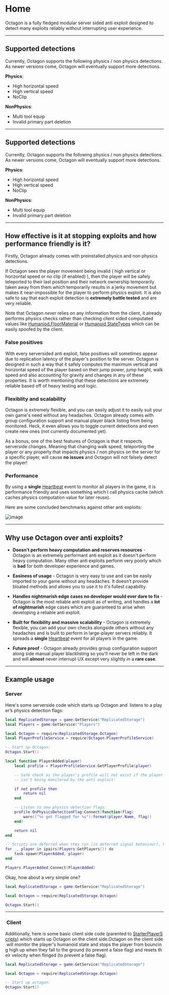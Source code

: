# Home

Octagon is a fully fledged modular server sided anti exploit designed to detect many exploits reliably without interrupting user experience.

---

## Supported detections

Currently, Octagon supports the following physics / non physics detections. As newer versions come, Octagon will eventually support more detections.

**Physics**:

- High horizontal speed
- High vertical speed
- NoClip

**NonPhysics**:

- Multi tool equip
- Invalid primary part deletion

---

## Supported detections

Currently, Octagon supports the following physics / non physics detections. As newer versions come, Octagon will eventually support more detections.

**Physics**:

- High horizontal speed
- High vertical speed
- NoClip

**NonPhysics**:
- Multi tool equip
- Invalid primary part deletion

---

## How effective is it at stopping exploits and how performance friendly is it?

Firstly, Octagon already comes with preinstalled physics and non physics detections. 


If Octagon sees the player movement being invalid ( high vertical or horizontal speed or no clip (if enabled) ), then the player will be safely teleported to their last position and their network ownership temporarily taken away from them which temporarily results in a jerky movement but makes it near-impossible for the player to perform physics exploit. It is also safe to say that each exploit detection is **extremely battle tested** and are very reliable.

Note that Octagon *never* relies on any information from the client, it already performs physics checks rather than checking client sided computated values like [Humaniod.FloorMaterial](https://developer.roblox.com/en-us/api-reference/property/Humanoid/FloorMaterial) or [Humanoid StateTypes](https://developer.roblox.com/en-us/api-reference/enum/HumanoidStateType) which can be easily spoofed by the client.

### False positives

With every serversided anti exploit, false positives will sometimes appear due to replication latency of the player's position to the server. Octagon is designed in such a way that it safely computes the maximum vertical and horizontal speed of the player based on their jump power, jump height, walk speed and also accounting for gravity and changes in any of these properties. It is worth mentioning that these detections are extremely reliable based off of heavy testing and logic.

### Flexiblity and scalability

Octagon is extremely flexible, and you can easily adjust it to easily suit your own game's need without any headaches. Octagon already comes with group configuration support and manual player black listing from being monitored. Heck, it even allows you to toggle current detections and even create new ones (not currently documented yet).

As a bonus, one of the best features of Octagon is that it respects serverside changes. Meaning that changing walk speed, teleporting the player or any property that impacts physics / non physics on the server for a specific player, will cause **no issues** and Octagon will not falsely detect the player!

### Performance

By using a **single** [Heartbeat](https://developer.roblox.com/en-us/api-reference/event/RunService/Heartbeat) event to monitor all players in the game, it is performance friendly and uses something which I call physics cache (which caches physics computation value for later reuse).

Here are some concluded benchmarks against other anti exploits:

![image](https://user-images.githubusercontent.com/71311544/131211198-30fb0406-44fe-4341-b526-559b97d52af1.png)

---

## Why use Octagon over anti exploits?

- **Doesn't perform heavy computation and reserves resources** - Octagon is an extremely performant anti exploit as it doesn't perform heavy computation. Many other anti exploits perform very poorly which is **bad** for both developer experience and games. 

- **Easiness of usage** - Octagon is very easy to use and can be easily imported to your game without any headaches. It doesn't provide bloated methods and allows you to use it to it's fullest capability.

- **Handles nightmarish edge cases no developer would ever dare to fix** - Octagon is the most reliable anti exploit as of writing, and handles a **lot of nightmarish** edge cases which are guaranteed to arise when developing a reliable anti exploit.

- **Built for flexibility and massive scalability** - Octagon is extremely flexible, you can add your own checks alongside others without any headaches and is built to perform in large-player servers reliably. It spreads a **single** [Heartbeat](https://developer.roblox.com/en-us/api-reference/event/RunService/Heartbeat) event for all players in the game.

- **Future proof** - Octagon already provides group configuration support along side manual player blacklisting so you'll never be left in the dark and will **almost** never interrupt UX except very slightly in a **rare case**.

---

## Example usage

### Server

Here's some serverside code which starts up Octagon and  listens to a player’s physics detection flags:

```lua
local ReplicatedStorage = game:GetService("ReplicatedStorage")
local Players = game:GetService("Players")

local Octagon = require(ReplicatedStorage.Octagon)
local PlayerProfileService = require(Octagon.PlayerProfileService)

-- Start up Octagon:
Octagon.Start()

local function PlayerAdded(player)
    local profile = PlayerProfileService.GetPlayerProfile(player)  

    -- Safe check as the player's profile will not exist if the player
    -- isn't being monitored by the anti exploit:

    if not profile then
        return nil
    end

    -- Listen to new physics detection flags:
    profile.OnPhysicsDetectionFlag:Connect(function(flag)
        warn(("%s got flagged for %s"):format(player.Name, flag))
    end)

    return nil
end

-- Scripts are deferred when they run (in deferred signal behaviour), handle the edge case where players are already in the game by the time this script runs:
for _, player in ipairs(Players:GetPlayers()) do
    task.spawn(PlayerAdded, player)
end

Players.PlayerAdded:Connect(PlayerAdded)
```

Okay, how about a very simple one?

```lua
local ReplicatedStorage = game:GetService("ReplicatedStorage")

local Octagon = require(ReplicatedStorage.Octagon)

Octagon.Start()
```

---

###  Client

Additionally, here is some basic client side code (parented to [StarterPlayerScripts](https://developer.roblox.com/en-us/api-reference/class/StarterPlayerScripts)) which starts up Octagon on the client side.Octagon on the client side will monitor the player's humanoid state and stops the player from bouncing high up when they fall to the ground (to prevent a false flag) and resets their velocity when flinged (to prevent a false flag).

```lua
local ReplicatedStorage = game:GetService("ReplicatedStorage")

local Octagon = require(ReplicatedStorage.Octagon)

-- Start up octagon:
Octagon.Start()
```